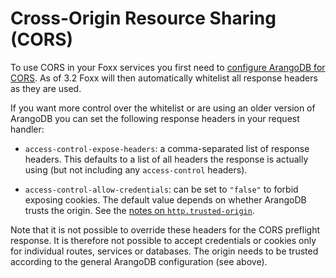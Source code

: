 Cross-Origin Resource Sharing (CORS)
====================================

To use CORS in your Foxx services you first need to [configure ArangoDB for CORS](../../HTTP/General/index.html#cross-origin-resource-sharing-cors-requests). As of 3.2 Foxx will then automatically whitelist all response headers as they are used.

If you want more control over the whitelist or are using an older version of ArangoDB you can set the following response headers in your request handler:

* `access-control-expose-headers`: a comma-separated list of response headers. This defaults to a list of all headers the response is actually using (but not including any `access-control` headers).

* `access-control-allow-credentials`: can be set to `"false"` to forbid exposing cookies. The default value depends on whether ArangoDB trusts the origin. See the [notes on `http.trusted-origin`](../../HTTP/General/index.html#cookies-and-authentication).

Note that it is not possible to override these headers for the CORS preflight response. It is therefore not possible to accept credentials or cookies only for individual routes, services or databases. The origin needs to be trusted according to the general ArangoDB configuration (see above).
